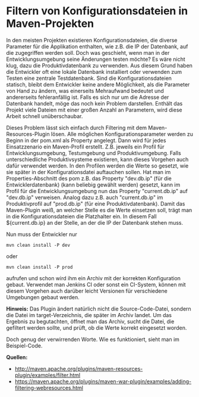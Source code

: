 # Filtern von Konfigurationsdateien in Maven-Projekten

In den meisten Projekten existieren Konfigurationsdateien, die diverse Parameter für die Applikation enthalten, wie z.B. die IP der Datenbank, auf die zugegriffen werden soll. Doch was geschieht, wenn man in der Entwicklungsumgebung seine Änderungen testen möchte? Es wäre nicht klug, dazu die Produktivdatenbank zu verwenden. Aus diesem Grund haben die Entwickler oft eine lokale Datenbank installiert oder verwenden zum Testen eine zentrale Testdatenbank. Sind die Konfigurationsdateien statisch, bleibt dem Entwickler keine andere Möglichkeit, als die Parameter von Hand zu ändern, was einerseits Mehraufwand bedeutet und andererseits fehleranfällig ist. Falls es sich nur um die Adresse der Datenbank handelt, möge das noch kein Problem darstellen. Enthält das Projekt viele Dateien mit einer großen Anzahl an Parametern, wird diese Arbeit schnell unüberschaubar.


Dieses Problem lässt sich einfach durch Filtering mit dem Maven-Resources-Plugin lösen. Alle möglichen Konfigurationsparameter werden zu Beginn in der pom.xml als Property angelegt. Dann wird für jedes Einsatzzenario ein Maven-Profil erstellt. Z.B. jeweils ein Profil für Entwicklungsumgebung, Testumgebung und Produktivumgebung. Falls unterschiedliche Produktivsysteme existieren, kann dieses Vorgehen auch dafür verwendet werden. In den Profilen werden die Werte so gesetzt, wie sie später in der Konfigurationsdatei auftauchen sollen. Hat man im Properties-Abschnitt des pom z.B. das Property "dev.db.ip" (für die Entwicklerdatenbank) (kann beliebig gewählt werden) gesetzt, kann im Profil für die Entwicklungsumgebung nun das Property "current.db.ip" auf "dev.db.ip" verweisen. Analog dazu z.B. auch "current.db.ip" im Produktivprofil auf "prod.db.ip" (für eine Produktivdatenbank).
Damit das Maven-Plugin weiß, an welcher Stelle es die Werte einsetzen soll, trägt man in die Konfigurationsdateien die Platzhalter ein. In diesem Fall ${current.db.ip} an der Stelle, an der die IP der Datenbank stehen muss.

Nun muss der Entwickler nur
```
mvn clean install -P dev
```
oder
```
mvn clean install -P prod
```
aufrufen und schon wird ihm ein Archiv mit der korrekten Konfiguration gebaut. Verwendet man Jenkins CI oder sonst ein CI-System, können mit diesem Vorgehen auch darüber leicht Versionen für verschiedene Umgebungen gebaut werden.

**Hinweis:** Das Plugin ändert natürlich nicht die Source-Code-Datei, sondern die Datei im target-Verzeichnis, die später im Archiv landet. Um das Ergebnis zu begutachten, öffnet man das Archiv, sucht die Datei, die gefiltert werden sollte, und prüft, ob die Werte korrekt eingesetzt worden.

Doch genug der verwirrenden Worte. Wie es funktioniert, sieht man im Beispiel-Code.

**Quellen:**
- http://maven.apache.org/plugins/maven-resources-plugin/examples/filter.html
- https://maven.apache.org/plugins/maven-war-plugin/examples/adding-filtering-webresources.html

